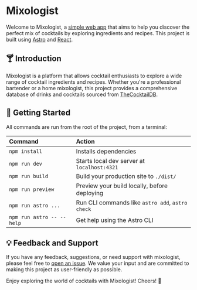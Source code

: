 # Mixologist

Welcome to Mixologist, a [simple web app](https://cswbrian.github.io/mixologist/) that aims to help you discover the perfect mix of cocktails by exploring ingredients and recipes. This project is built using [Astro](https://astro.build/) and [React](https://react.dev/).

## 🍸 Introduction

Mixologist is a platform that allows cocktail enthusiasts to explore a wide range of cocktail ingredients and recipes. Whether you're a professional bartender or a home mixologist, this project provides a comprehensive database of drinks and cocktails sourced from [TheCocktailDB](https://www.thecocktaildb.com/). 


## 🧞 Getting Started

All commands are run from the root of the project, from a terminal:

| Command                   | Action                                           |
| :------------------------ | :----------------------------------------------- |
| `npm install`             | Installs dependencies                            |
| `npm run dev`             | Starts local dev server at `localhost:4321`      |
| `npm run build`           | Build your production site to `./dist/`          |
| `npm run preview`         | Preview your build locally, before deploying     |
| `npm run astro ...`       | Run CLI commands like `astro add`, `astro check` |
| `npm run astro -- --help` | Get help using the Astro CLI                     |


## 💡 Feedback and Support

If you have any feedback, suggestions, or need support with mixologist, please feel free to [open an issue](https://github.com/cswbrian/mixologist/issues). We value your input and are committed to making this project as user-friendly as possible.

Enjoy exploring the world of cocktails with Mixologist! Cheers! 🍹

